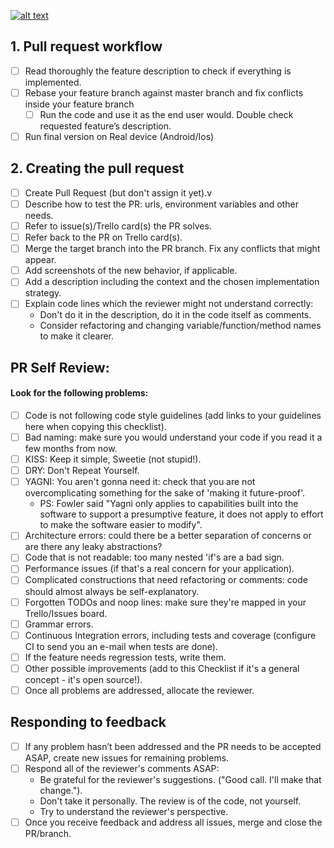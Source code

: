 [![alt text](https://knowledge.exlibrisgroup.com/@api/deki/files/57003/mindtouch.page%2523thumbnail?revision=1 "Vinta Logo")](https://vintasoftware.com)

## 1. Pull request workflow
  * [ ] Read thoroughly the feature description to check if everything is implemented.
  * [ ] Rebase your feature branch against master branch and fix conflicts inside your feature branch 
    * [ ] Run the code and use it as the end user would. Double check requested feature’s description.
  * [ ] Run final version on Real device (Android/Ios)

## 2. Creating the pull request

  * [ ] Create Pull Request (but don't assign it yet).v
  * [ ] Describe how to test the PR: urls, environment variables and other needs.
  * [ ] Refer to issue(s)/Trello card(s) the PR solves.
  * [ ] Refer back to the PR on Trello card(s).
  * [ ] Merge the target branch into the PR branch. Fix any conflicts that might appear.
  * [ ] Add screenshots of the new behavior, if applicable.
  * [ ] Add a description including the context and the chosen implementation strategy.
  * [ ] Explain code lines which the reviewer might not understand correctly:
    * Don't do it in the description, do it in the code itself as comments.
    * Consider refactoring and changing variable/function/method names to make it clearer.

## PR Self Review: 
#### Look for the following problems:

  * [ ] Code is not following code style guidelines (add links to your guidelines here when copying this checklist).
  * [ ] Bad naming: make sure you would understand your code if you read it a few months from now.
  * [ ] KISS: Keep it simple, Sweetie (not stupid!).
  * [ ] DRY: Don't Repeat Yourself.
  * [ ] YAGNI: You aren't gonna need it: check that you are not overcomplicating something for the sake of 'making it future-proof'.
    * PS: Fowler said "Yagni only applies to capabilities built into the software to support a presumptive feature, it does not apply to effort to make the software easier to modify".
  * [ ] Architecture errors: could there be a better separation of concerns or are there any leaky abstractions?
  * [ ] Code that is not readable: too many nested 'if's are a bad sign.
  * [ ] Performance issues (if that's a real concern for your application).
  * [ ] Complicated constructions that need refactoring or comments: code should almost always be self-explanatory.
  * [ ] Forgotten TODOs and noop lines: make sure they're mapped in your Trello/Issues board.
  * [ ] Grammar errors.
  * [ ] Continuous Integration errors, including tests and coverage (configure CI to send you an e-mail when tests are done).
  * [ ] If the feature needs regression tests, write them.
  * [ ] Other possible improvements (add to this Checklist if it's a general concept - it's open source!).
  * [ ] Once all problems are addressed, allocate the reviewer.

## Responding to feedback
  * [ ] If any problem hasn’t been addressed and the PR needs to be accepted ASAP, create new issues for remaining problems.
  * [ ] Respond all of the reviewer's comments ASAP:
    * Be grateful for the reviewer's suggestions. ("Good call. I'll make that change.").
    * Don't take it personally. The review is of the code, not yourself.
    * Try to understand the reviewer's perspective.
  * [ ] Once you receive feedback and address all issues, merge and close the PR/branch.